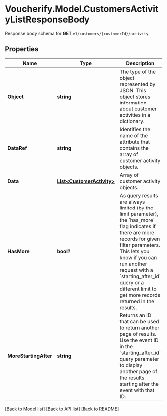 # Voucherify.Model.CustomersActivityListResponseBody
Response body schema for **GET** `v1/customers/{customerId}/activity`.

## Properties

Name | Type | Description | Notes
------------ | ------------- | ------------- | -------------
**Object** | **string** | The type of the object represented by JSON. This object stores information about customer activities in a dictionary. | [optional] 
**DataRef** | **string** | Identifies the name of the attribute that contains the array of customer activity objects. | [optional] 
**Data** | [**List&lt;CustomerActivity&gt;**](CustomerActivity.md) | Array of customer activity objects. | [optional] 
**HasMore** | **bool?** | As query results are always limited (by the limit parameter), the &#x60;has_more&#x60; flag indicates if there are more records for given filter parameters. This lets you know if you can run another request with a &#x60;starting_after_id&#x60; query or a different limit to get more records returned in the results. | [optional] 
**MoreStartingAfter** | **string** | Returns an ID that can be used to return another page of results. Use the event ID in the &#x60;starting_after_id&#x60; query parameter to display another page of the results starting after the event with that ID. | [optional] 

[[Back to Model list]](../README.md#documentation-for-models) [[Back to API list]](../README.md#documentation-for-api-endpoints) [[Back to README]](../README.md)

